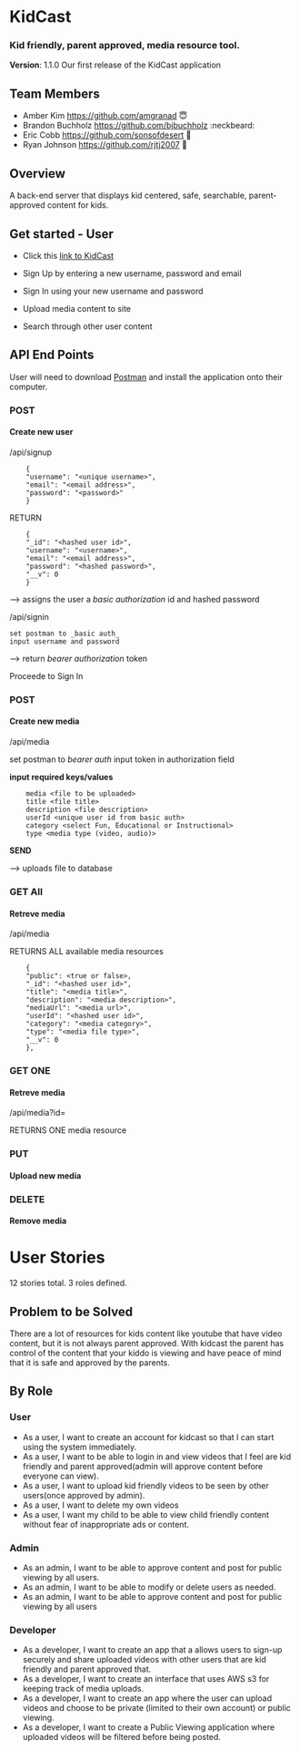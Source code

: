 # KidCast
### Kid friendly, parent approved, media resource tool.

**Version**: 1.1.0 Our first release of the KidCast application

## Team Members
* Amber Kim https://github.com/amgranad :innocent:
* Brandon Buchholz https://github.com/bjbuchholz :neckbeard:
* Eric Cobb https://github.com/sonsofdesert :wolf:
* Ryan Johnson  https://github.com/rjtj2007 :evergreen_tree:

## Overview
A back-end server that displays kid centered, safe, searchable, parent-approved content for kids.

## Get started - User

* Click this [link to KidCast](https://kidcast.herokuapp.com)

* Sign Up by entering a new username, password and email

* Sign In using your new username and password

* Upload media content to site

* Search through other user content

## API End Points
User will need to download [Postman](https://www.getpostman.com/) and install the application onto their computer. 

### POST
#### Create new user

/api/signup
```
    {
	"username": "<unique username>",
    "email": "<email address>",
    "password": "<password>"
    }
```
RETURN
```
    {
    "_id": "<hashed user id>",
    "username": "<username>",
    "email": "<email address>",
    "password": "<hashed password>",
    "__v": 0
    }
```
--> assigns the user a *basic authorization* id and hashed password


/api/signin

    set postman to _basic auth_
    input username and password

--> return *bearer authorization* token


Proceede to Sign In

### POST
#### Create new media
/api/media

set postman to _bearer auth_
input token in authorization field

**input required keys/values**
```
    media <file to be uploaded>
    title <file title>
    description <file description>
    userId <unique user id from basic auth>
    category <select Fun, Educational or Instructional>
    type <media type (video, audio)>
```
**SEND**
    
--> uploads file to database


### GET All
#### Retreve media

/api/media

RETURNS ALL available media resources
```
    {
    "public": <true or false>,
    "_id": "<hashed user id>",
    "title": "<media title>",
    "description": "<media description>",
    "mediaUrl": "<media url>",
    "userId": "<hashed user id>",
    "category": "<media category>",
    "type": "<media file type>",
    "__v": 0
    },
```

### GET ONE
#### Retreve media

/api/media?id=

RETURNS ONE media resource

### PUT
#### Upload new media


### DELETE
#### Remove media





# User Stories
12 stories total.
3 roles defined.

## Problem to be Solved
There are a lot of resources for kids content like youtube that have video content, but it is not always parent approved. With kidcast the parent has control of the content that your kiddo is viewing and have peace of mind that it is safe and approved by the parents.

## By Role

### User

 *  As a user, I want to create an account for kidcast so that I can start using the system immediately.
 *  As a user, I want to be able to login in and view videos that I feel are kid friendly and parent approved(admin will approve content before everyone can view).
 *  As a user, I want to upload kid friendly videos to be seen by other users(once approved by admin).
 *  As a user, I want to delete my own videos
 *  As a user, I want my child to be able to view child friendly content without fear of inappropriate ads or content. 

### Admin

 * As an admin, I want to be able to approve content and post for public viewing by all users.
 * As an admin, I want to be able to modify or delete users as needed.
 * As an admin, I want to be able to approve content and post for public viewing by all users

### Developer
 * As a developer, I want to create an app that a allows users to sign-up securely and share  uploaded videos with other users that are kid friendly and parent approved that.
 * As a developer, I want to create an interface that uses AWS s3 for keeping track of media uploads.
 * As a developer, I want to create an app where the user can upload videos and choose to be private (limited to their own account) or public viewing.
 * As a developer, I want to create a Public Viewing application where uploaded videos will be filtered before being posted. 


